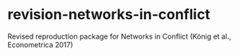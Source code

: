 # revision-networks-in-conflict
Revised reproduction package for Networks in Conflict (König et al., Econometrica 2017)
